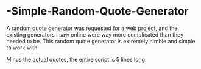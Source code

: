 # -Simple-Random-Quote-Generator

A random quote generator was requested for a web project, and the existing generators I saw online were way more complicated than they needed to be. This random quote generator is extremely nimble and simple to work with. 

Minus the actual quotes, the entire script is 5 lines long.